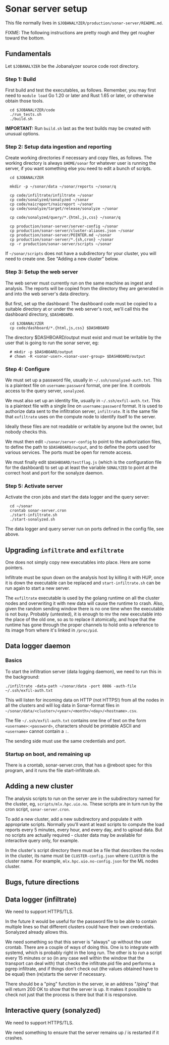 # Sonar server setup

This file normally lives in `$JOBANALYZER/production/sonar-server/README.md`.

FIXME: The following instructions are pretty rough and they get rougher toward the bottom.

## Fundamentals

Let `$JOBANALYZER` be the Jobanalyzer source code root directory.

### Step 1: Build

First build and test the executables, as follows.  Remember, you may first need to `module load` Go
1.20 or later and Rust 1.65 or later, or otherwise obtain those tools.

```
  cd $JOBANALYZER/code
  ./run_tests.sh
  ./build.sh
```

**IMPORTANT:** Run `build.sh` last as the test builds may be created with unusual options.

### Step 2: Setup data ingestion and reporting

Create working directories if necessary and copy files, as follows.  The working directory is always
`$HOME/sonar` for whatever user is running the server, if you want something else you need to edit a
bunch of scripts.

```
  cd $JOBANALYZER

  mkdir -p ~/sonar/data ~/sonar/reports ~/sonar/q

  cp code/infiltrate/infiltrate ~/sonar
  cp code/sonalyzed/sonalyzed ~/sonar
  cp code/naicreport/naicreport ~/sonar
  cp code/sonalyze/target/release/sonalyze ~/sonar

  cp code/sonalyzed/query/*.{html,js,css} ~/sonar/q

  cp production/sonar-server/server-config ~/sonar
  cp production/sonar-server/cluster-aliases.json ~/sonar
  cp production/sonar-server/POINTER.md ~/sonar
  cp production/sonar-server/*.{sh,cron} ~/sonar
  cp -r production/sonar-server/scripts ~/sonar
```

If `~/sonar/scripts` does not have a subdirectory for your cluster, you will need to create one.  See
"Adding a new cluster" below.

### Step 3: Setup the web server

The web server must currently run on the same machine as ingest and analysis.  The reports will be
copied from the directory they are generated in and into the web server's data directory.

But first, set up the dashboard: The dashboard code must be copied to a suitable directory at or
under the web server's root, we'll call this the dashboard directory, `$DASHBOARD`.
```
  cd $JOBANALYZER
  cp code/dashboard/*.{html,js,css} $DASHBOARD
```

The directory $DASHBOARD/output must exist and must be writable by the user that is going to run the
sonar server, eg:
```
  # mkdir -p $DASHBOARD/output
  # chown -R <sonar-user>.<sonar-user-group> $DASHBOARD/output
```

### Step 4: Configure

We must set up a password file, usually in `~/.ssh/sonalyzed-auth.txt`.  This is a plaintext file on
`username:password` format, one per line.  It controls access to the query server, `sonalyzed`.

We must also set up an identity file, usually in `~/.ssh/exfil-auth.txt`.  This is a plaintext file
with a single line on `username:password` format.  It is used to authorize data sent to the
infiltration server, `infiltrate`.  It is the same file that `exfiltrate` uses on the compute node
to identify itself to the server.

Ideally these files are not readable or writable by anyone but the owner, but nobody checks this.

We must then edit `~/sonar/server-config` to point to the authorization files, to define the path to
`$DASHBOARD/output`, and to define the ports used for various services.  The ports must be open for
remote access.

We must finally edit `$DASHBOARD/testflag.js` (which is the configuration file for the dashboard) to
set up at least the variable `SONALYZED` to point at the correct host and port for the sonalyze
daemon.

### Step 5: Activate server

Activate the cron jobs and start the data logger and the query server:

```
  cd ~/sonar
  crontab sonar-server.cron
  ./start-infiltrate.sh
  ./start-sonalyzed.sh
```

The data logger and query server run on ports defined in the config file, see above.

## Upgrading `infiltrate` and `exfiltrate`

One does not simply copy new executables into place.  Here are some pointers.

Infiltrate must be spun down on the analysis host by killing it with HUP, once it is down the executable
can be replaced and `start-infiltrate.sh` can be run again to start a new server.

The `exfiltrate` executable is used by the golang runtime on all the cluster nodes and overwriting
it with new data will cause the runtime to crash.  Also, given the random sending window there is no
one time when the executable is not busy.  Probably (untested), it is enough to mv the new
executable into the place of the old one, so as to replace it atomically, and hope that the runtime
has gone through the proper channels to hold onto a reference to its image from where it's linked in
`/proc/pid`.

## Data logger daemon

### Basics

To start the infiltration server (data logging daemon), we need to run this in the background:

```
./infiltrate -data-path ~/sonar/data -port 8086 -auth-file ~/.ssh/exfil-auth.txt
```

This will listen for incoming data on HTTP (not HTTPS!) from all the nodes in all the clusters and
will log data in Sonar-format files in `~/sonar/data/<cluster>/<year>/<month>/<day>/<hostname>.csv`.

The file `~/.ssh/exfil-auth.txt` contains one line of text on the form `<username>:<password>`,
characters should be printable ASCII and `<username>` cannot contain a `:`.

The sending side must use the same credentials and port.

### Startup on boot, and remaining up

There is a crontab, sonar-server.cron, that has a @reboot spec for this program, and it runs the
file start-infiltrate.sh.

## Adding a new cluster

The analysis scripts to run on the server are in the subdirectory named for the cluster, eg,
`scripts/mlx.hpc.uio.no`.  These scripts are in turn run by the cron script, `sonar-server.cron`.

To add a new cluster, add a new subdirectory and populate it with appropriate scripts.  Normally
you'll want at least scripts to compute the load reports every 5 minutes, every hour, and every day,
and to upload data.  But no scripts are actually required - cluster data may be available for
interactive query only, for example.

In the cluster's script directory there must be a file that describes the nodes in the cluster, its
name must be `CLUSTER-config.json` where `CLUSTER` is the cluster name.  For example,
`mlx.hpc.uio.no-config.json` for the ML nodes cluster.

## Bugs, future directions

## Data logger (infiltrate)

We need to support HTTPS/TLS.

In the future it would be useful for the password file to be able to contain multiple lines so that
different clusters could have their own credentials.  Sonalyzed already allows this.

We need something so that this server is "always" up without the user crontab.  There are a couple
of ways of doing this.  One is to integrate with systemd, which is probably right in the long run.
The other is to run a script every 15 minutes or so (in any case well within the window that the
transport can deal with) that checks the infiltrate.pid file and performs a pgrep infiltrate, and if
things don't check out (the values obtained have to be equal) then (re)starts the server if
necessary.

There should be a "ping" function in the server, ie an address "/ping" that will return 200 OK to
show that the server is up.  It makes it possible to check not just that the process is there but
that it is responsive.

## Interactive query (sonalyzed)

We need to support HTTPS/TLS.

We need something to ensure that the server remains up / is restarted if it crashes.
